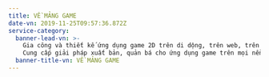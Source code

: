 ```yaml
---
title: VỀ MẢNG GAME
date-vn: 2019-11-25T09:57:36.872Z
service-category:
  banner-lead-vn: >-
    Gia công và thiết kế ứng dụng game 2D trên di dộng, trên web, trên desktop.
    Cung cấp giải pháp xuất bản, quản bá cho ứng dụng game trên mọi nền tảng.
  banner-title-vn: VỀ MẢNG GAME
---
```


